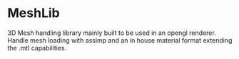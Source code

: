 # MeshLib
3D Mesh handling library mainly built to be used in an opengl renderer. Handle mesh loading with assimp and an in house material format extending the .mtl capabilities.

